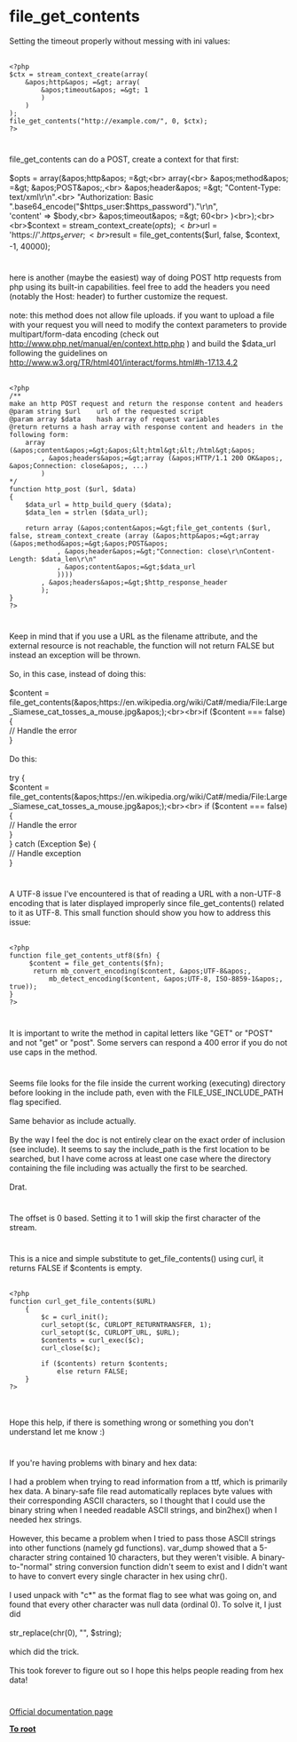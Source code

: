 # file_get_contents



Setting the timeout properly without messing with ini values:<br><br>

```
<?php
$ctx = stream_context_create(array(
    &apos;http&apos; =&gt; array(
        &apos;timeout&apos; =&gt; 1
        )
    )
);
file_get_contents("http://example.com/", 0, $ctx);
?>
```
  

#

file_get_contents can do a POST, create a context for that first:<br><br>$opts = array(&apos;http&apos; =&gt;<br>  array(<br>    &apos;method&apos;  =&gt; &apos;POST&apos;,<br>    &apos;header&apos;  =&gt; "Content-Type: text/xml\r\n".<br>      "Authorization: Basic ".base64_encode("$https_user:$https_password")."\r\n",<br>    &apos;content&apos; =&gt; $body,<br>    &apos;timeout&apos; =&gt; 60<br>  )<br>);<br>                        <br>$context  = stream_context_create($opts);<br>$url = &apos;https://&apos;.$https_server;<br>$result = file_get_contents($url, false, $context, -1, 40000);  

#

here is another (maybe the easiest) way of doing POST http requests from php using its built-in capabilities. feel free to add the headers you need (notably the Host: header) to further customize the request.<br><br>note: this method does not allow file uploads. if you want to upload a file with your request you will need to modify the context parameters to provide multipart/form-data encoding (check out http://www.php.net/manual/en/context.http.php ) and build the $data_url following the guidelines on http://www.w3.org/TR/html401/interact/forms.html#h-17.13.4.2<br><br>

```
<?php
/**
make an http POST request and return the response content and headers
@param string $url    url of the requested script
@param array $data    hash array of request variables
@return returns a hash array with response content and headers in the following form:
    array (&apos;content&apos;=&gt;&apos;&lt;html&gt;&lt;/html&gt;&apos;
        , &apos;headers&apos;=&gt;array (&apos;HTTP/1.1 200 OK&apos;, &apos;Connection: close&apos;, ...)
        )
*/
function http_post ($url, $data)
{
    $data_url = http_build_query ($data);
    $data_len = strlen ($data_url);

    return array (&apos;content&apos;=&gt;file_get_contents ($url, false, stream_context_create (array (&apos;http&apos;=&gt;array (&apos;method&apos;=&gt;&apos;POST&apos;
            , &apos;header&apos;=&gt;"Connection: close\r\nContent-Length: $data_len\r\n"
            , &apos;content&apos;=&gt;$data_url
            ))))
        , &apos;headers&apos;=&gt;$http_response_header
        );
}
?>
```
  

#

Keep in mind that if you use a URL as the filename attribute, and the external resource is not reachable, the function will not return FALSE but instead an exception will be thrown.<br><br>So, in this case, instead of doing this:<br><br>$content = file_get_contents(&apos;https://en.wikipedia.org/wiki/Cat#/media/File:Large_Siamese_cat_tosses_a_mouse.jpg&apos;);<br><br>if ($content === false) {<br>    // Handle the error<br>}<br><br>Do this:<br><br>try {<br>    $content = file_get_contents(&apos;https://en.wikipedia.org/wiki/Cat#/media/File:Large_Siamese_cat_tosses_a_mouse.jpg&apos;);<br><br>    if ($content === false) {<br>        // Handle the error<br>    }<br>} catch (Exception $e) {<br>    // Handle exception<br>}  

#

A UTF-8 issue I&apos;ve encountered is that of reading a URL with a non-UTF-8 encoding that is later displayed improperly since file_get_contents() related to it as UTF-8. This small function should show you how to address this issue:<br><br>

```
<?php
function file_get_contents_utf8($fn) {
     $content = file_get_contents($fn);
      return mb_convert_encoding($content, &apos;UTF-8&apos;, 
          mb_detect_encoding($content, &apos;UTF-8, ISO-8859-1&apos;, true));
}
?>
```
  

#

It is important to write the method in capital letters like "GET" or "POST" and not "get" or "post". Some servers can respond a 400 error if you do not use caps in the method.  

#

Seems file looks for the file inside the current working (executing) directory before looking in the include path, even with the FILE_USE_INCLUDE_PATH flag specified.<br><br>Same behavior as include actually.<br><br>By the way I feel the doc is not entirely clear on the exact order of inclusion (see include). It seems to say the include_path is the first location to be searched, but I have come across at least one case where the directory containing the file including was actually the first to be searched.<br><br>Drat.  

#

The offset is 0 based.  Setting it to 1 will skip the first character of the stream.  

#

This is a nice and simple substitute to get_file_contents() using curl, it returns FALSE if $contents is empty.<br><br>

```
<?php
function curl_get_file_contents($URL)
    {
        $c = curl_init();
        curl_setopt($c, CURLOPT_RETURNTRANSFER, 1);
        curl_setopt($c, CURLOPT_URL, $URL);
        $contents = curl_exec($c);
        curl_close($c);

        if ($contents) return $contents;
            else return FALSE;
    }
?>
```
<br><br>Hope this help, if there is something wrong or something you don&apos;t understand let me know :)  

#

If you&apos;re having problems with binary and hex data:<br><br>I had a problem when trying to read information from a ttf, which is primarily hex data. A binary-safe file read automatically replaces byte values with their corresponding ASCII characters, so I thought that I could use the binary string when I needed readable ASCII strings, and bin2hex() when I needed hex strings.<br><br>However, this became a problem when I tried to pass those ASCII strings into other functions (namely gd functions). var_dump showed that a 5-character string contained 10 characters, but they weren&apos;t visible. A binary-to-"normal" string conversion function didn&apos;t seem to exist and I didn&apos;t want to have to convert every single character in hex using chr().<br><br>I used unpack with "c*" as the format flag to see what was going on, and found that every other character was null data (ordinal 0). To solve it, I just did<br><br>str_replace(chr(0), "", $string);<br><br>which did the trick.<br><br>This took forever to figure out so I hope this helps people reading from hex data!  

#

[Official documentation page](https://www.php.net/manual/en/function.file-get-contents.php)

**[To root](/README.md)**